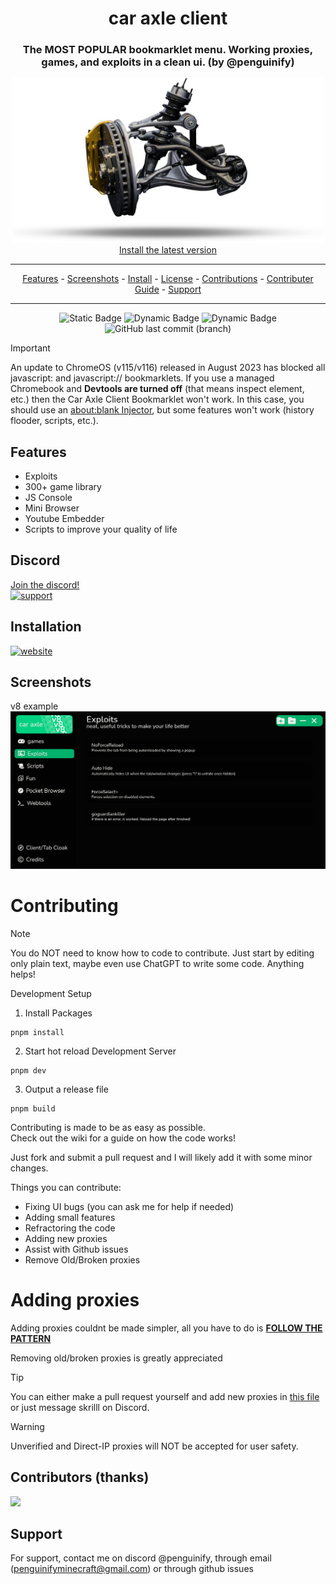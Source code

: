 <div align="center">
 
# car axle client
### The **MOST POPULAR** bookmarklet menu. Working proxies, games, and exploits in a clean ui. (by @penguinify)
 
 <img src="docs/caraxle.png" alt="drawing" width="500"/><br>
<a href="https://car-axle-client.github.io">Install the latest version</a>
<hr>
<p align="center">
  <a href="#features">Features</a>
  -
  <a href="#screenshots">Screenshots</a>
  -
  <a href="https://car-axle-client.github.io">Install</a>
  -
  <a href="https://github.com/car-axle-client/car-axle-client?tab=GPL-3.0-1-ov-file">License</a>
  -
  <a href="https://github.com/car-axle-client/car-axle-client/graphs/contributors">Contributions</a>
  -
   <a href="#contributing">Contributer Guide</a>
  -
  <a href="#support">Support</a>
</p>
<hr>

![Static Badge](https://img.shields.io/badge/certified-trash-734422?style=plastic) ![Dynamic Badge](https://tokei.rs/b1/github/car-axle-client/car-axle-client) ![Dynamic Badge](https://img.shields.io/github/actions/workflow/status/car-axle-client/car-axle-client/webpack.yml?style=plastic) ![GitHub last commit (branch)](https://img.shields.io/github/last-commit/car-axle-client/car-axle-client/main?style=plastic)

</div>

> [!IMPORTANT]
> An update to ChromeOS (v115/v116) released in August 2023 has blocked all javascript: and javascript:// bookmarklets. If you use a managed Chromebook and **Devtools are turned off** (that means inspect element, etc.) then the Car Axle Client Bookmarklet won't work. In this case, you should use an [about:blank Injector](https://disnos9.github.io/jsinject/), but some features won't work (history flooder, scripts, etc.).

## Features

-   Exploits
-   300+ game library
-   JS Console
-   Mini Browser
-   Youtube Embedder
-   Scripts to improve your quality of life

## Discord

[Join the discord!](https://discord.gg/nac46r6Qn7)  
 [![support][support-image]][support-invite]

## Installation

[![website][install-img]][install-web]

## Screenshots
 v8 example
![App Screenshot](docs/dark.png)


<!-- dead repo -->
<!-- ## Hosting the games yourself DEAD

 go here: https://github.com/car-axle-client/gay-hosting-v3 -->


<!-- removed because it is basically useless, add back if wanted -->
<!-- # people with write access

-   [@penguinify](https://github.com/Penguinify) main developer
-   [@disnos9](https://github.com/disnos9) side developer -->

# Contributing
> [!NOTE]
> You do NOT need to know how to code to contribute. Just start by editing only plain text, maybe even use ChatGPT to write some code. Anything helps!

 Development Setup

1. Install Packages

```
pnpm install
```

2. Start hot reload Development Server

```
pnpm dev
```

3. Output a release file

```
pnpm build
```

 Contributing is made to be as easy as possible.  
 Check out the wiki for a guide on how the code works!

 Just fork and submit a pull request and I will likely add it with some minor changes.

 Things you can contribute:

-   Fixing UI bugs (you can ask me for help if needed)
-   Adding small features
-   Refractoring the code
-   Adding new proxies
-   Assist with Github issues
-   Remove Old/Broken proxies
  
# Adding proxies

 Adding proxies couldnt be made simpler, all you have to do is [**FOLLOW THE PATTERN**](https://www.example.com)
 <!-- test -->
 Removing old/broken proxies is greatly appreciated
> [!TIP]
> You can either make a pull request yourself and add new proxies in [this file](src/modules/modules/scripts/proxies.ts) or just message skrilll on Discord.
 
> [!WARNING]
> Unverified and Direct-IP proxies will NOT be accepted for user safety.

## Contributors (thanks)

<a href="https://github.com/car-axle-client/car-axle-client/graphs/contributors">
  <img src="https://contrib.rocks/image?repo=car-axle-client/car-axle-client" />
</a>

## Support

For support, contact me on discord @penguinify, through email (penguinifyminecraft@gmail.com) or through github issues

[support-invite]: https://discord.gg/QnxQUdEAUM
[support-image]: https://invidget.switchblade.xyz/QnxQUdEAUM
[install-img]: docs/installbutton.png
[install-web]: https://car-axle-client.github.io
